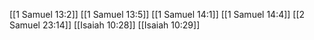 [[1 Samuel 13:2]]
[[1 Samuel 13:5]]
[[1 Samuel 14:1]]
[[1 Samuel 14:4]]
[[2 Samuel 23:14]]
[[Isaiah 10:28]]
[[Isaiah 10:29]]
